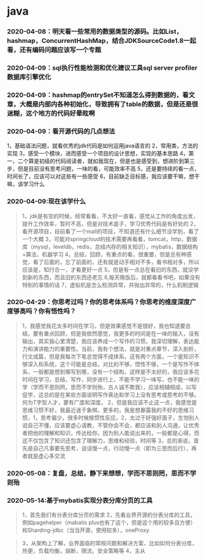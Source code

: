 # java

### 2020-04-08：明天看一些常用的数据类型的源码。比如List，hashmap，ConcurrentHashMap，结合JDKSourceCode1.8一起看，还有编码问题应该写一个专题

### 2020-04-09：sql执行性能检测和优化建议工具sql server profiler数据库引擎优化

### 2020-04-09：hashmap的entrySet不知道怎么得到数据的，看文章，大概是内部内各种初始化，导致拥有了table的数据，但是还是很迷糊，这个地方的代码好晕眩啊

### 2020-04-09：看开源代码的几点想法
1，基础语法问题，就看优秀的jdk代码是如何运用java语言的
2，常用类，方法的实现
3，感受一个模块，进而感受一个项目的设计思想，实现的基本思路
4，第一，二个算是初级的代码阅读者，就如我现在，但是也是感受到，想进阶到第三步，但是目前没有思考问题，一味的看，可能效率不高
5，还是要持续的看一点，时间长了，应该可以对这些有一些感受
6，目前缺乏目标感，我应该要干嘛，想干嘛，该学习什么

### 2020-04-09:现在该学什么
>1，jdk是有空的时候，经常看看，不太好一直看，感觉从工作的角度出发，提升工作效率，暂时不高，但是对技术底子，学习优秀代码是有好处的
>2，看开源项目，目前看了一个mall的项目，不知道还有什么细节没学到，看了一个大概
>3，可能对springcloud的技术需要再看看，tomcat，http，数据库（mysql，leveldb，redis，总结内存的相关知识），mybatis，数据结构+算法，机器学习
>4，总结，回顾，有重点的看，很重要，但是总有种感觉，看了后面的，忘了前面的，还有就是动手相对不多，看书相对多，所以应该是，知行合一，才看更好一点
>5，但是有一点总在看旧的东西，就没学到新的东西，而且旧的东西还老忘
>6,每天晚饭后，就都看看书吧，如果没有特别的事情的话
>7，虚拟机是怎么检测异常，并抛出异常的，什么机制逻辑

### 2020-04-29：你思考过吗？你的思考体系吗？你思考的维度深度广度够高吗？你有悟性吗？
>1，我感觉我花太多时间在学习，但是效果感觉不是很好，我也知道要总结，要有重点回顾，但是我依然感觉，我更多的时间是在一味的输入，没有输出，其实我心里清楚，我应该养成一个写作的习惯，我深切理解，表达能力和演讲能力的重要性。当前，我有个想法，就是对重点章节，深入剖析，行文成篇，但是我每次下笔总觉得不成体系，这有两个方面，一个是知识不够深入和系统，这个可能是总结，对比的不够，悟性不够，一个是写作不体系，一般都是想到哪写到哪，没有一个结构，这样是不太好的，我应该多花时间在学习，总结，写作，同步进行上，不能不学习一味写，也不能一味的学（学而不思则罔，思而不学则殆，古人诚不欺我），应该相辅相成，以写促学，这总的是在某些方面说明写作表达和学习上没有思考或思考的不够。何为T字型人才，要有广度和深度。
>2，但是我应该不止这一点，我感觉是思维习惯不好，我最近迷于象棋，更多的，我是想暴露我的不好的思维习惯，1，思考偏少，很多时候按惯性反应，2，太过于好强好面子，生怕别人说自己不懂，应该要虚心请教，不管你会不会，都应该和别人沟通，让优秀者把他的理解和知识，传达给你，因为别人能说出来的，一般都是心得，而这不仅包含了知识还包含了理解力，思维和经验，时间等
>3，总的来说，首先是自己凡事要先思考，说话慢一点，行动慢一点（即为三思而后行），再者就是虚心多交流

### 2020-05-08：复盘，总结，静下来想想，学而不思则罔，思而不学则殆

### 2020-05-14:基于mybatis实现分表分库分页的工具
>1，首先我们有分表分库分页的需求
>2，先看业界开源的分表分库的工具，例如pagehelper（mabatis plus也有了这个，但是这个用的较多且方便）和Sharding-jdbc（当当开源，使用较多），oneProxy

>3，从架构上了解，业界面临的常规问题和解决方案，比如如何分表分库，热更，负载均衡，熔断，限流，安全策略等
>4，主从